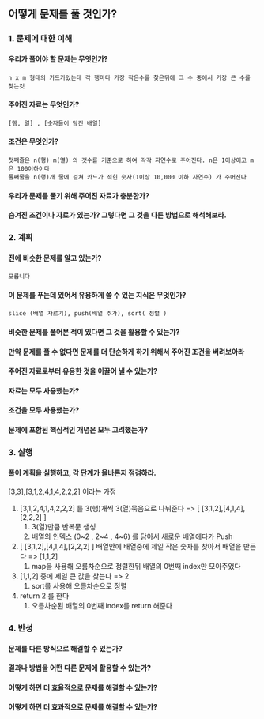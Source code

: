## 어떻게 문제를 풀 것인가?
### 1. 문제에 대한 이해
#### 우리가 풀어야 할 문제는 무엇인가?
    n x m 형태의 카드가있는데 각 행마다 가장 작은수를 찾은뒤에 그 수 중에서 가장 큰 수를 찾는것
#### 주어진 자료는 무엇인가?
    [행, 열] , [숫자들이 담긴 배열]
#### 조건은 무엇인가?
    첫째줄은 n(행) m(열) 의 갯수를 기준으로 하여 각각 자연수로 주어진다. n은 1이상이고 m은 100이하이다
    둘째줄을 n(행)개 줄에 걸쳐 카드가 적힌 숫자(1이상 10,000 이하 자연수) 가 주어진다
#### 우리가 문제를 풀기 위해 주어진 자료가 충분한가?
#### 숨겨진 조건이나 자료가 있는가? 그렇다면 그 것을 다른 방법으로 해석해보라.

### 2. 계획
#### 전에 비슷한 문제를 알고 있는가?
    모릅니다
#### 이 문제를 푸는데 있어서 유용하게 쓸 수 있는 지식은 무엇인가?
    slice (배열 자르기), push(배열 추가), sort( 정렬 )
#### 비슷한 문제를 풀어본 적이 있다면 그 것을 활용할 수 있는가?
#### 만약 문제를 풀 수 없다면 문제를 더 단순하게 하기 위해서 주어진 조건을 버려보아라
#### 주어진 자료로부터 유용한 것을 이끌어 낼 수 있는가?
#### 자료는 모두 사용했는가?
#### 조건을 모두 사용했는가?
#### 문제에 포함된 핵심적인 개념은 모두 고려했는가?

### 3. 실행
#### 풀이 계획을 실행하고, 각 단계가 올바른지 점검하라.
[3,3],[3,1,2,4,1,4,2,2,2] 이라는 가정

1. [3,1,2,4,1,4,2,2,2] 를 3(행)개씩 3(열)묶음으로 나눠준다 => [ [3,1,2],[4,1,4],[2,2,2] ]
    1. 3(열)만큼 반복문 생성
    2. 배열의 인덱스 (0~2 , 2~4 , 4~6) 를 담아서 새로운 배열에다가 Push
2. [ [3,1,2],[4,1,4],[2,2,2] ] 배열안에 배열중에 제일 작은 숫자를 찾아서 배열을 만든다 => [1,1,2]
    1. map을 사용해 오름차순으로 정렬한뒤 배열의 0번째 index만 모아주었다
3. [1,1,2] 중에 제일 큰 값을 찾는다 => 2
    1. sort를 사용해 오름차순으로 정렬
4. return 2 를 한다
    1. 오름차순된 배열의 0번째 index를 return 해준다

### 4. 반성
#### 문제를 다른 방식으로 해결할 수 있는가?
#### 결과나 방법을 어떤 다른 문제에 활용할 수 있는가?
#### 어떻게 하면 더 효율적으로 문제를 해결할 수 있는가?
#### 어떻게 하면 더 효과적으로 문제를 해결할 수 있는가?